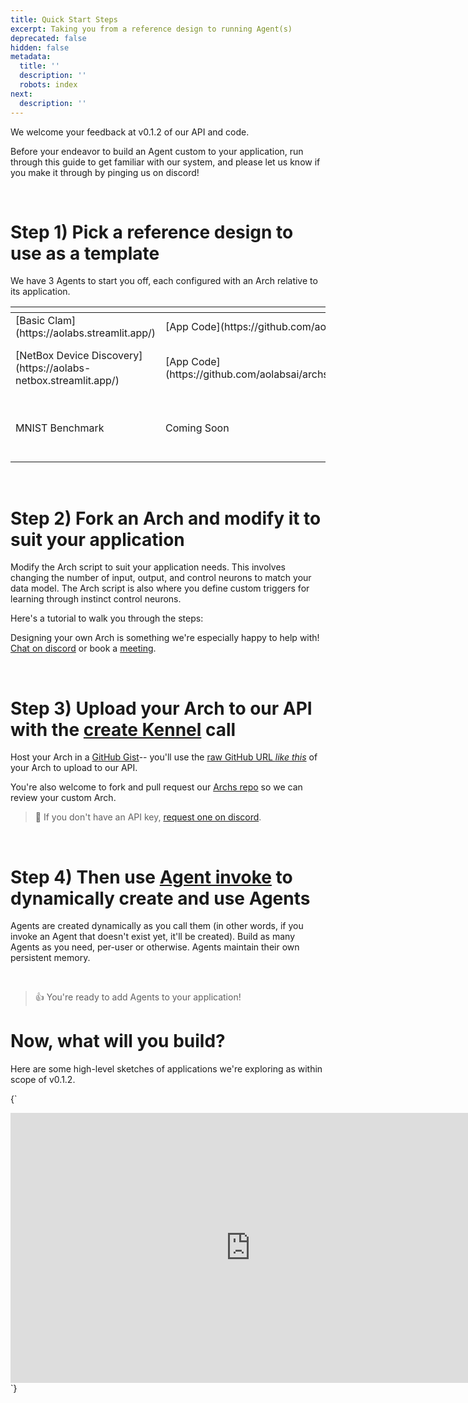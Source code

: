 ```yaml
---
title: Quick Start Steps
excerpt: Taking you from a reference design to running Agent(s)
deprecated: false
hidden: false
metadata:
  title: ''
  description: ''
  robots: index
next:
  description: ''
---
```

We welcome your feedback at v0.1.2 of our API and code.

Before your endeavor to build an Agent custom to your application, run through this guide to get familiar with our system, and please let us know if you make it through by pinging us on discord!

<br />

# Step 1) Pick a reference design to use as a template

We have 3 Agents to start you off, each configured with an Arch relative to its application.

<Table align={["left", "left", "left", "left"]}>
  <thead>
    <tr>
      <th style={{ textAlign: "left" }}></th>
      <th style={{ textAlign: "left" }}></th>
      <th style={{ textAlign: "left" }}></th>
      <th style={{ textAlign: "left" }}></th>
    </tr>
  </thead>
  <tbody>
    <tr>
      <td style={{ textAlign: "left" }}>
        [Basic Clam](https://aolabs.streamlit.app/)
      </td>
      <td style={{ textAlign: "left" }}>
        [App Code](https://github.com/aolabsai/archs/blob/main/Applications/HelloWorld-BasicClam/Clam_App.py)
      </td>
      <td style={{ textAlign: "left" }}>
        [Arch](https://github.com/aolabsai/archs/blob/main/0_basic_clam.py)
      </td>
      <td style={{ textAlign: "left" }}>
        a simple Agent that can associate A or B with output without labels
      </td>
    </tr>
    <tr>
      <td style={{ textAlign: "left" }}>
        [NetBox Device Discovery](https://aolabs-netbox.streamlit.app/)
      </td>
      <td style={{ textAlign: "left" }}>
        [App Code](https://github.com/aolabsai/archs/blob/application/Netbox_devicediscovery/Applications/Netbox/Device_Discovery/Main_Page.py)
      </td>
      <td style={{ textAlign: "left" }}>
        [Arch](https://github.com/aolabsai/archs/blob/main/2_netbox-device_discovery.py)
      </td>
      <td style={{ textAlign: "left" }}>
        a scaled up version of the Basic Clam that learns to predict a network device's role from its manufacture, type, and site; learns with labels
      </td>
    </tr>
    <tr>
      <td style={{ textAlign: "left" }}>
        MNIST Benchmark
      </td>
      <td style={{ textAlign: "left" }}>
        Coming Soon
      </td>
      <td style={{ textAlign: "left" }}>
        [Arch](https://github.com/aolabsai/archs/blob/main/1_basic_MNIST.py)
      </td>
      <td style={{ textAlign: "left" }}>
        *streamlit application coming soon*; a single-channel Agent trained on input-output image-label pairs to identify 0-9 from the handwritten numbers of the [MNIST database](https://en.wikipedia.org/wiki/MNIST_database).
      </td>
    </tr>
  </tbody>
</Table>

<br />

# Step 2) Fork an Arch and modify it to suit your application

Modify the Arch script to suit your application needs. This involves changing the number of input, output, and control neurons to match your data model. The Arch script is also where you define custom triggers for learning through instinct control neurons.

Here's a tutorial to walk you through the steps:

<TutorialTile backgroundColor="#8701f4" emoji="🛠️" id="675c9cd6939beb003d6fbf9e" link="https://docs.aolabs.ai/v0.1.2/recipes/create-a-custom-arch" slug="create-a-custom-arch" title="Create a custom Arch" />

Designing your own Arch is something we're especially happy to help with! [Chat on discord](https://discord.gg/Zg9bHPYss5) or book a [meeting](https://calendly.com/aee/meeting).

<br />

# Step 3) Upload your Arch to our API with the [create Kennel](ref:kennelcreate) call

Host your Arch in a [GitHub Gist](https://gist.github.com/)-- you'll use the [raw GitHub URL *like this*](https://gist.githubusercontent.com/mi3law/8012fc6e6adceab35d03fd3e5da8db34/raw/58df93994f5341541809547a1d963e8ed0570a07/0_basic_clam.py) of your Arch to upload to our API.

You're also welcome to fork and pull request our [Archs repo](https://github.com/aolabsai/archs) so we can review your custom Arch.

> 📘 If you don't have an API key, [request one on discord](https://discord.gg/nHuJc4Y4n7).

<br />

# Step 4) Then use [Agent invoke](ref:agentinvoke) to dynamically create and use Agents

Agents are created dynamically as you call them (in other words, if you invoke an Agent that doesn't exist yet, it'll be created). Build as many Agents as you need, per-user or otherwise. Agents maintain their own persistent memory.

<br />

> 👍 You're ready to add Agents to your application!

# Now, what will you build?

Here are some high-level sketches of applications we're exploring as within scope of v0.1.2.

<HTMLBlock>{`
<iframe width="768" height="432" src="https://miro.com/app/live-embed/uXjVM92gM2Y=/?moveToViewport=151636,-78346,14005,5440&embedId=26026240606" frameborder="0" scrolling="no" allow="fullscreen; clipboard-read; clipboard-write" allowfullscreen></iframe>
`}</HTMLBlock>
